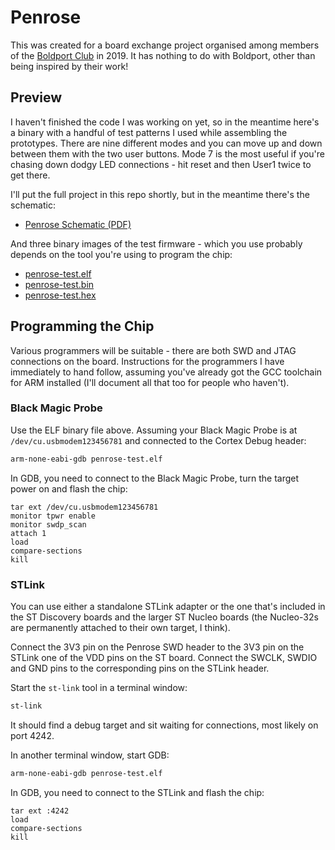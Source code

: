 # Penrose

This was created for a board exchange project organised among members of the
[Boldport Club](https://boldport.club/) in 2019. It has nothing to do with
Boldport, other than being inspired by their work!

## Preview

I haven't finished the code I was working on yet, so in the meantime here's
a binary with a handful of test patterns I used while assembling the
prototypes. There are nine different modes and you can move up and down between
them with the two user buttons. Mode 7 is the most useful if you're chasing
down dodgy LED connections - hit reset and then User1 twice to get there.

I'll put the full project in this repo shortly, but in the meantime there's the
schematic:

* [Penrose Schematic (PDF)](penrose-schematic.pdf)

And three binary images of the test firmware - which you use probably depends
on the tool you're using to program the chip:

* [penrose-test.elf](penrose-test.elf)
* [penrose-test.bin](penrose-test.bin)
* [penrose-test.hex](penrose-test.hex)

## Programming the Chip

Various programmers will be suitable - there are both SWD and JTAG connections
on the board. Instructions for the programmers I have immediately to hand
follow, assuming you've already got the GCC toolchain for ARM installed (I'll
document all that too for people who haven't).

### Black Magic Probe

Use the ELF binary file above. Assuming your Black Magic Probe is at
`/dev/cu.usbmodem123456781` and connected to the Cortex Debug header:

```bash
arm-none-eabi-gdb penrose-test.elf
```

In GDB, you need to connect to the Black Magic Probe, turn the target power on
and flash the chip:

```gdb
tar ext /dev/cu.usbmodem123456781
monitor tpwr enable
monitor swdp_scan
attach 1
load
compare-sections
kill
```

### STLink

You can use either a standalone STLink adapter or the one that's included in
the ST Discovery boards and the larger ST Nucleo boards (the Nucleo-32s are
permanently attached to their own target, I think).

Connect the 3V3 pin on the Penrose SWD header to the 3V3 pin on the STLink one
of the VDD pins on the ST board. Connect the SWCLK, SWDIO and GND pins to the
corresponding pins on the STLink header.

Start the `st-link` tool in a terminal window:

```bash
st-link
```

It should find a debug target and sit waiting for connections, most likely on
port 4242.

In another terminal window, start GDB:

```bash
arm-none-eabi-gdb penrose-test.elf
```

In GDB, you need to connect to the STLink and flash the chip:

```gdb
tar ext :4242
load
compare-sections
kill
```
